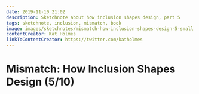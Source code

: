 ```yaml
---
date: 2019-11-10 21:02
description: Sketchnote about how inclusion shapes design, part 5
tags: sketchnote, inclusion, mismatch, book
image: images/sketchnotes/mismatch-how-inclusion-shapes-design-5-small.jpg
contentCreator: Kat Holmes
linkToContentCreator: https://twitter.com/katholmes
---
```


# Mismatch: How Inclusion Shapes Design (5/10)
